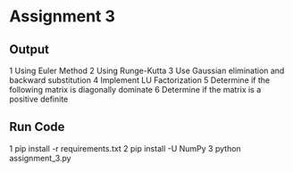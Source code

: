 # Assignment 3

## Output

1 Using Euler Method 
2 Using Runge-Kutta
3 Use Gaussian elimination and backward substitution 
4 Implement LU Factorization 
5 Determine if the following matrix is diagonally dominate 
6 Determine if the matrix is a positive definite	 


## Run Code 

1 pip install -r requirements.txt
2 pip install -U NumPy
3 python assignment_3.py



